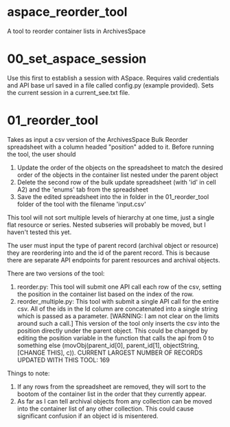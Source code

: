 # aspace_reorder_tool
A tool to reorder container lists in ArchivesSpace

# 00_set_aspace_session
Use this first to establish a session with ASpace.  Requires valid credentials and API base url saved in a file called config.py (example provided).  Sets the current session in a current_see.txt file.

# 01_reorder_tool
Takes as input a csv version of the ArchivesSpace Bulk Reorder spreadsheet with a column headed "position" added to it.  Before running the tool, the user should 

1) Update the order of the objects on the spreadsheet to match the desired order of the objects in the container list nested under the parent object
2) Delete the second row of the bulk update spreadsheet (with 'id' in cell A2) and the 'enums' tab from the spreadsheet
3) Save the edited spreadsheet into the in folder in the 01_reorder_tool folder of the tool with the filename 'input.csv' 

This tool will not sort multiple levels of hierarchy at one time, just a single flat resource or series.  Nested subseries will probably be moved, but I haven't tested this yet.  

The user must input the type of parent record (archival object or resource) they are reordering into and the id of the parent record.  This is because there are separate API endpoints for parent resources and archival objects.  

There are two versions of the tool:
1) reorder.py: This tool will submit one API call each row of the csv, setting the position in the container list based on the index of the row.  
2) reorder_multiple.py: This tool with submit a single API call for the entire csv.  All of the ids in the Id column are concatenated into a single string which is passed as a parameter.  [WARNING: I am not clear on the limits around such a call.]  This version of the tool only inserts the csv into the position directly under the parent object.  This could be changed by editing the position variable in the function that calls the api from 0 to something else (movObj(parent_id[0], parent_id[1], objectString, [CHANGE THIS], c)).  CURRENT LARGEST NUMBER OF RECORDS UPDATED WITH THIS TOOL: 169

Things to note:  
1) If any rows from the spreadsheet are removed, they will sort to the bootom of the container list in the order that they currently appear.
2) As far as I can tell archival objects from any collection can be moved into the container list of any other collection.  This could cause significant confusion if an object id is misentered.